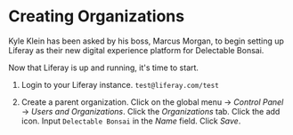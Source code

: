 # Creating Organizations

Kyle Klein has been asked by his boss, Marcus Morgan, to begin setting up Liferay as their new digital experience platform for Delectable Bonsai.

Now that Liferay is up and running, it's time to start.

1. Login to your Liferay instance. `test@liferay.com/test`

1. Create a parent organization. Click on the global menu &rarr; _Control Panel_ &rarr; _Users and Organizations_. Click the _Organizations_ tab. Click the add icon. Input `Delectable Bonsai` in the _Name_ field. Click _Save_.
